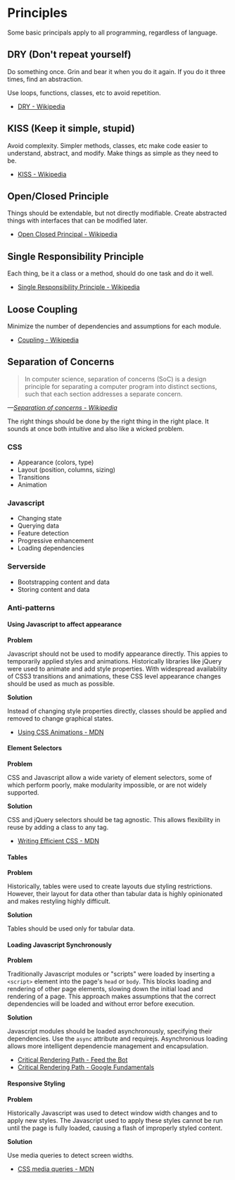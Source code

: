 # Principles

Some basic principals apply to all programming, regardless of language.

## DRY (Don't repeat yourself)

Do something once. Grin and bear it when you do it again. If you do it three times, find an abstraction.

Use loops, functions, classes, etc to avoid repetition.

* [DRY - Wikipedia](http://en.wikipedia.org/wiki/Don%27t_repeat_yourself)

## KISS (Keep it simple, stupid)

Avoid complexity. Simpler methods, classes, etc make code easier to understand, abstract, and modify. Make things as simple as they need to be.

* [KISS - Wikipedia](http://en.wikipedia.org/wiki/KISS_principle)

## Open/Closed Principle

Things should be extendable, but not directly modifiable. Create abstracted things with interfaces that can be modified later.

* [Open Closed Principal - Wikipedia](http://en.wikipedia.org/wiki/Open_Closed_Principle)

## Single Responsibility Principle

Each thing, be it a class or a method, should do one task and do it well.

* [Single Responsibility Principle - Wikipedia](http://en.wikipedia.org/wiki/Single_responsibility_principle)

## Loose Coupling

Minimize the number of dependencies and assumptions for each module.

* [Coupling - Wikipedia](http://en.wikipedia.org/wiki/Coupling_(computer_programming))

## Separation of Concerns

> In computer science, separation of concerns (SoC) is a design principle for separating a computer program into distinct sections, such that each section addresses a separate concern.

<cite>&mdash;[Separation of concerns - Wikipedia](http://en.wikipedia.org/wiki/Separation_of_concerns)</cite>

The right things should be done by the right thing in the right place. It sounds at once both intuitive and also like a wicked problem.

### CSS
* Appearance (colors, type)
* Layout (position, columns, sizing)
* Transitions
* Animation

### Javascript
* Changing state
* Querying data
* Feature detection
* Progressive enhancement
* Loading dependencies

### Serverside
* Bootstrapping content and data
* Storing content and data

### Anti-patterns

#### Using Javascript to affect appearance

**Problem**

Javascript should not be used to modify appearance directly. This appies to temporarily applied styles and animations. Historically libraries like jQuery were used to animate and add style properties. With widespread availability of CSS3 transitions and animations, these CSS level appearance changes should be used as much as possible.

**Solution**

Instead of changing style properties directly, classes should be applied and removed to change graphical states.

* [Using CSS Animations - MDN](https://developer.mozilla.org/en-US/docs/Web/Guide/CSS/Using_CSS_animations)

#### Element Selectors

**Problem**

CSS and Javascript allow a wide variety of element selectors, some of which perform poorly, make modularity impossible, or are not widely supported.

**Solution**

CSS and jQuery selectors should be tag agnostic. This allows flexibility in reuse by adding a class to any tag.

* [Writing Efficient CSS - MDN](https://developer.mozilla.org/en-US/docs/Web/Guide/CSS/Writing_efficient_CSS)

#### Tables

**Problem**

Historically, tables were used to create layouts due styling restrictions. However, their layout for data other than tabular data is highly opinionated and makes restyling highly difficult.

**Solution**

Tables should be used only for tabular data.

#### Loading Javascript Synchronously

**Problem**

Traditionally Javascript modules or "scripts" were loaded by inserting a `<script>` element into the page's `head` or `body`. This blocks loading and rendering of other page elements, slowing down the initial load and rendering of a page. This approach makes assumptions that the correct dependencies will be loaded and without error before execution.

**Solution**

Javascript modules should be loaded asynchronously, specifying their dependencies. Use the `async` attribute and requirejs. Asynchronious loading allows more intelligent dependencie management and encapsulation.

* [Critical Rendering Path - Feed the Bot](http://www.feedthebot.com/pagespeed/critical-render-path.html)
* [Critical Rendering Path - Google Fundamentals](https://developers.google.com/web/fundamentals/performance/critical-rendering-path)

#### Responsive Styling

**Problem**

Historically Javascript was used to detect window width changes and to apply new styles. The Javascript used to apply these styles cannot be run until the page is fully loaded, causing a flash of improperly styled content.

**Solution**

Use media queries to detect screen widths.

* [CSS media queries - MDN](https://developer.mozilla.org/en-US/docs/Web/Guide/CSS/Media_queries)

